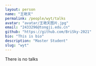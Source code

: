 ```yaml
---
layout: person
name: "王艳天"
permalink: /people/wyt/talks
avatar: "avatar/王艳天图片.jpg"
email: "2433296@tongji.edu.cn"
github: "https://github.com/BriSky-2021"
bio: "This is bio"
description: "Master Student"
slug: "wyt"
---
```



There is no talks